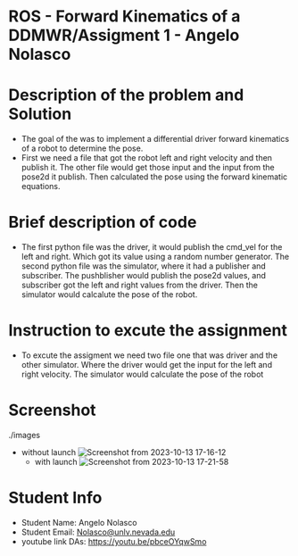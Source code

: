 #  ROS - Forward Kinematics of a DDMWR/Assigment 1 - Angelo Nolasco
# Description of the problem and Solution
* The goal of the was to implement a differential driver forward kinematics of a robot to determine the pose.
* First we need a file that got the robot left and right velocity and then publish it. The other file would get those input and the input from the pose2d it publish. Then calculated the pose using the forward kinematic equations.
# Brief description of code
* The first python file was the driver, it would publish the cmd_vel for the left and right. Which got its value using a random number generator. The second python file was the simulator, where it had a publisher and subscriber. The pushblisher would publish the pose2d values, and subscriber got the left and right values from the driver. Then the simulator would calcalute the pose of the robot.
# Instruction to excute the assignment
* To excute the assigment we need two file one that was driver and the other simulator. Where the driver would get the input for the left and right velocity. The simulator would calculate the pose of the robot
# Screenshot
./images
* without launch
  ![Screenshot from 2023-10-13 17-16-12](https://github.com/AngeloNol/DAs_Submission/assets/98061732/3b533566-c81b-4130-bd3f-56bdd0062b47)
  * with launch
    ![Screenshot from 2023-10-13 17-21-58](https://github.com/AngeloNol/DAs_Submission/assets/98061732/35183342-8633-471a-b029-e687dfcfdc66)
# Student Info
* Student Name: Angelo Nolasco
* Student Email: Nolasco@unlv.nevada.edu
* youtube link DAs: https://youtu.be/pbceOYqwSmo



